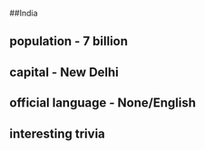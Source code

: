##India
## population - 7 billion


## capital - New Delhi


## official language - None/English


## interesting trivia 
